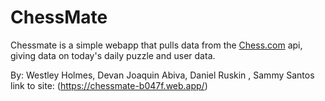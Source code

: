 # ChessMate

Chessmate is a simple webapp that pulls data from the [Chess.com](https://www.chess.com) api, giving data on today's daily puzzle and user data.

By: Westley Holmes, Devan Joaquin Abiva, Daniel Ruskin , Sammy Santos
link to site: (https://chessmate-b047f.web.app/)
